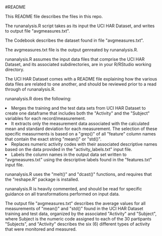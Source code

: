 #README

This README file describes the files in this repo.

The runanalysis.R script takes as its input the UCI HAR Dataset, and writes to output file "avgmeasures.txt".

The Codebook describes the dataset found in file "avgmeasures.txt".

The avgmeasures.txt file is the output genreated by runanalysis.R.

runanalysis.R assumes the input data files that comprise the UCI HAR Dataset, and its associated subdirectories, are in your R/RStudio working directory.

The UCI HAR Dataset comes with a README file explaining how the various data files are related to one another, and should be reviewed prior to a read through of runanalysis.R.

runanalysis.R does the following:
<li>Merges the training and the test data sets from UCI HAR Dataset to create one dataframe that includes both the "Activity" and the "Subject" variables for each record/measurement.
<li>It extracts only the measurement data associated with the calculated mean and standard deviation for each measurement. The selection of these specific measurments is based on a "grep()" of all "feature" column names that contain the exact string "mean()" or "std()".
<li>Replaces numeric activity codes with their associated descriptive names based on the data provided in the "activity_labels.txt" input file.
<li>Labels the column names in the output data set written to "avgmeasures.txt" using the descriptive labels found in the "features.txt" input file.

runanalysis.R uses the "melt()" and "dcast()" functions, and requires that the "reshape.R" package is installed.

runanalysis.R is heavily commented, and should be read for specific guidance on all transformations performed on input data.

The output file "avgmeasures.txt" describes the average values for all measurements of "mean()" and "std()" found in the UCI HAR Dataset training and test data, organized by the associated "Activity" and "Subject", where Subject is the numeric code assigned to each of the 30 partipants "Subjects", and "Activity" describes the six (6) different types of activity that were monitored and measured.

